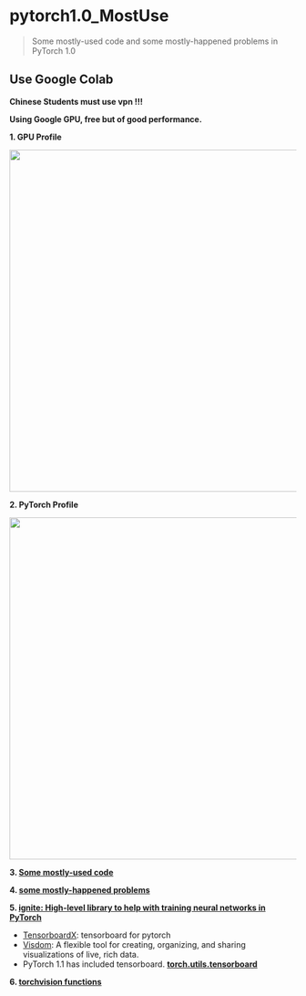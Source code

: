# pytorch1.0_MostUse
> Some mostly-used code and some mostly-happened problems in PyTorch 1.0

## Use Google Colab
  
**Chinese Students must use vpn !!!**
  
**Using Google GPU, free but of good performance.**
  
**1. GPU Profile**  
<p>
  <img src="https://github.com/lcylmhlcy/pytorch1.0_MostUse/raw/master/img/1.png" width=600>
</p>
  
**2. PyTorch Profile**  
<p>
  <img src="https://github.com/lcylmhlcy/pytorch1.0_MostUse/raw/master/img/2.png" width=600>
</p>
  
**3. [Some mostly-used code](https://github.com/lcylmhlcy/pytorch1.0_MostUse/blob/master/pytorch1_0_.ipynb)**
  
**4. [some mostly-happened problems](https://github.com/lcylmhlcy/pytorch1.0_MostUse/blob/master/some_problems.md)**
  
**5. [ignite: High-level library to help with training neural networks in PyTorch](https://github.com/lcylmhlcy/pytorch1.0_MostUse/tree/master/ignite)**
- [TensorboardX](https://github.com/lanpa/tensorboardX): tensorboard for pytorch
- [Visdom](https://github.com/facebookresearch/visdom): A flexible tool for creating, organizing, and sharing visualizations of live, rich data. 
- PyTorch 1.1 has included tensorboard. **[torch.utils.tensorboard](https://pytorch.org/docs/stable/tensorboard.html)**
  
**6. [torchvision functions](https://github.com/lcylmhlcy/pytorch1.0_MostUse/blob/master/torchvision.md)**
